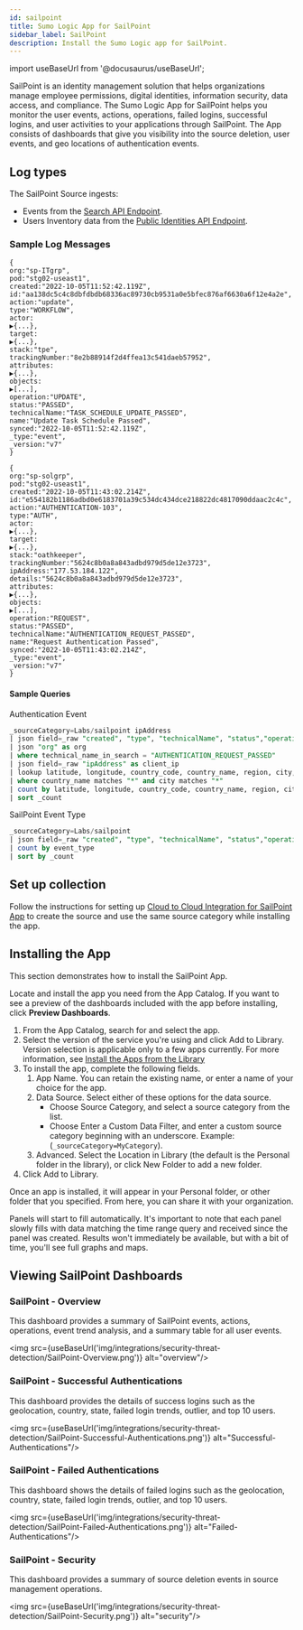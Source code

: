 ```yaml
---
id: sailpoint
title: Sumo Logic App for SailPoint
sidebar_label: SailPoint
description: Install the Sumo Logic app for SailPoint.
---
```


import useBaseUrl from '@docusaurus/useBaseUrl';

<head>
  <meta name="robots" content="noindex" />
</head>

SailPoint is an identity management solution that helps organizations manage employee permissions, digital identities, information security, data access, and compliance. The Sumo Logic App for SailPoint helps you monitor the user events, actions, operations, failed logins, successful logins, and user activities to your applications through SailPoint. The App consists of dashboards that give you visibility into the source deletion, user events, and geo locations of authentication events.

## Log types

The SailPoint Source ingests:

* Events from the [Search API Endpoint](https://developer.sailpoint.com/apis/v3/#operation/search).
* Users Inventory data from the [Public Identities API Endpoint](https://developer.sailpoint.com/apis/v3/#operation/getPublicIdentities).


### Sample Log Messages

```
{
org:"sp-ITgrp",
pod:"stg02-useast1",
created:"2022-10-05T11:52:42.119Z",
id:"aa138dc5c4c8dbfdbdb68336ac89730cb9531a0e5bfec876af6630a6f12e4a2e",
action:"update",
type:"WORKFLOW",
actor:
▶{...},
target:
▶{...},
stack:"tpe",
trackingNumber:"8e2b88914f2d4ffea13c541daeb57952",
attributes:
▶{...},
objects:
▶[...],
operation:"UPDATE",
status:"PASSED",
technicalName:"TASK_SCHEDULE_UPDATE_PASSED",
name:"Update Task Schedule Passed",
synced:"2022-10-05T11:52:42.119Z",
_type:"event",
_version:"v7"
}
```



```
{
org:"sp-solgrp",
pod:"stg02-useast1",
created:"2022-10-05T11:43:02.214Z",
id:"e554182b1186adbd0e6183701a39c534dc434dce218822dc4817090ddaac2c4c",
action:"AUTHENTICATION-103",
type:"AUTH",
actor:
▶{...},
target:
▶{...},
stack:"oathkeeper",
trackingNumber:"5624c8b0a8a843adbd979d5de12e3723",
ipAddress:"177.53.184.122",
details:"5624c8b0a8a843adbd979d5de12e3723",
attributes:
▶{...},
objects:
▶[...],
operation:"REQUEST",
status:"PASSED",
technicalName:"AUTHENTICATION_REQUEST_PASSED",
name:"Request Authentication Passed",
synced:"2022-10-05T11:43:02.214Z",
_type:"event",
_version:"v7"
}
```



#### Sample Queries

Authentication Event


```sql
_sourceCategory=Labs/sailpoint ipAddress
| json field=_raw "created", "type", "technicalName", "status","operation","actor.name", "action", "name", "target.name", "attributes.sourceName" as created, event_type, technical_name_in_search, event_status, operation, user_name, action, event_desc, target_name, source_name
| json "org" as org
| where technical_name_in_search = "AUTHENTICATION_REQUEST_PASSED"
| json field=_raw "ipAddress" as client_ip
| lookup latitude, longitude, country_code, country_name, region, city, postal_code from geo://location on ip = client_ip
| where country_name matches "*" and city matches "*"
| count by latitude, longitude, country_code, country_name, region, city, postal_code
| sort _count
```


SailPoint Event Type


```sql
_sourceCategory=Labs/sailpoint
| json field=_raw "created", "type", "technicalName", "status","operation","actor.name", "action", "name", "target.name", "attributes.sourceName" as created, event_type, technical_name_in_search, event_status, operation, user_name, action, event_desc, target_name, source_name | json "org" as org
| count by event_type
| sort by _count
```

## Set up collection 

Follow the instructions for setting up [Cloud to Cloud Integration for SailPoint App](/docs/send-data/hosted-collectors/cloud-to-cloud-integration-framework/sailpoint-source) to create the source and use the same source category while installing the app.


## Installing the App

This section demonstrates how to install the SailPoint App.

Locate and install the app you need from the App Catalog. If you want to see a preview of the dashboards included with the app before installing, click **Preview Dashboards**.


1. From the App Catalog, search for and select the app.
2. Select the version of the service you're using and click Add to Library. Version selection is applicable only to a few apps currently. For more information, see [Install the Apps from the Library](docs/get-started/apps-integrations.md/#install-apps-from-the-library)
3. To install the app, complete the following fields.
    1. App Name. You can retain the existing name, or enter a name of your choice for the app. 
    2. Data Source. Select either of these options for the data source. 
        * Choose Source Category, and select a source category from the list. 
        * Choose Enter a Custom Data Filter, and enter a custom source category beginning with an underscore. Example: (`_sourceCategory=MyCategory`). 
    3. Advanced. Select the Location in Library (the default is the Personal folder in the library), or click New Folder to add a new folder.
4. Click Add to Library.

Once an app is installed, it will appear in your Personal folder, or other folder that you specified. From here, you can share it with your organization.

Panels will start to fill automatically. It's important to note that each panel slowly fills with data matching the time range query and received since the panel was created. Results won't immediately be available, but with a bit of time, you'll see full graphs and maps.


## Viewing SailPoint Dashboards


### SailPoint - Overview

This dashboard provides a summary of SailPoint events, actions, operations, event trend analysis, and a summary table for all user events.

<img src={useBaseUrl('img/integrations/security-threat-detection/SailPoint-Overview.png')} alt="overview"/>


### SailPoint - Successful Authentications

This dashboard provides the details of success logins such as the geolocation, country, state, failed login trends, outlier, and top 10 users.

<img src={useBaseUrl('img/integrations/security-threat-detection/SailPoint-Successful-Authentications.png')} alt="Successful-Authentications"/>


### SailPoint - Failed Authentications

This dashboard shows the details of failed logins such as the geolocation, country, state, failed login trends, outlier, and top 10 users.

<img src={useBaseUrl('img/integrations/security-threat-detection/SailPoint-Failed-Authentications.png')} alt="Failed-Authentications"/>

### SailPoint - Security

This dashboard provides a summary of source deletion events in source management operations.

<img src={useBaseUrl('img/integrations/security-threat-detection/SailPoint-Security.png')} alt="security"/>
